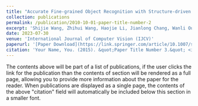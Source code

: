 ```yaml
---
title: "Accurate Fine-grained Object Recognition with Structure-driven Relation Graph Networks"
collection: publications
permalink: /publication/2010-10-01-paper-title-number-2
excerpt: 'Shijie Wang, Zhihui Wang, Haojie Li, Jianlong Chang, Wanli Ouyang, Qi Tian'
date: 2023-07-30
venue: 'International Journal of Computer Vision (IJCV)'
paperurl: '[Paper Download](https://link.springer.com/article/10.1007/s11263-023-01873-z)'
citation: 'Your Name, You. (2015). &quot;Paper Title Number 3.&quot; <i>Journal 1</i>. 1(3).'
---
```


The contents above will be part of a list of publications, if the user clicks the link for the publication than the contents of section will be rendered as a full page, allowing you to provide more information about the paper for the reader. When publications are displayed as a single page, the contents of the above "citation" field will automatically be included below this section in a smaller font.
